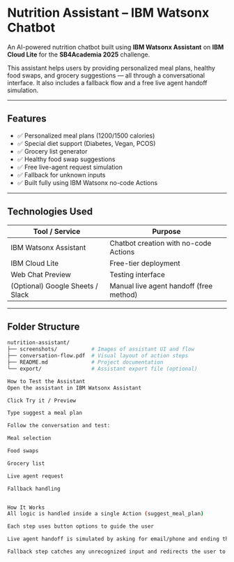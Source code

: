 #  Nutrition Assistant – IBM Watsonx Chatbot

An AI-powered nutrition chatbot built using **IBM Watsonx Assistant** on **IBM Cloud Lite** for the **SB4Academia 2025** challenge.

This assistant helps users by providing personalized meal plans, healthy food swaps, and grocery suggestions — all through a conversational interface. It also includes a fallback flow and a free live agent handoff simulation.

---

##  Features

- ✅ Personalized meal plans (1200/1500 calories)
- ✅ Special diet support (Diabetes, Vegan, PCOS)
- ✅ Grocery list generator
- ✅ Healthy food swap suggestions
- ✅ Free live-agent request simulation
- ✅ Fallback for unknown inputs
- ✅ Built fully using IBM Watsonx no-code Actions

---

##  Technologies Used

| Tool / Service      | Purpose                            |
|---------------------|-------------------------------------|
| IBM Watsonx Assistant | Chatbot creation with no-code Actions |
| IBM Cloud Lite      | Free-tier deployment                |
| Web Chat Preview    | Testing interface                   |
| (Optional) Google Sheets / Slack | Manual live agent handoff (free method) |

---

##  Folder Structure

```bash
nutrition-assistant/
├── screenshots/           # Images of assistant UI and flow
├── conversation-flow.pdf  # Visual layout of action steps
├── README.md              # Project documentation
└── export/                # Assistant export file (optional)

How to Test the Assistant
Open the assistant in IBM Watsonx Assistant

Click Try it / Preview

Type suggest a meal plan

Follow the conversation and test:

Meal selection

Food swaps

Grocery list

Live agent request

Fallback handling


How It Works
All logic is handled inside a single Action (suggest_meal_plan)

Each step uses button options to guide the user

Live agent handoff is simulated by asking for email/phone and ending the conversation

Fallback step catches any unrecognized input and redirects the user to try again
